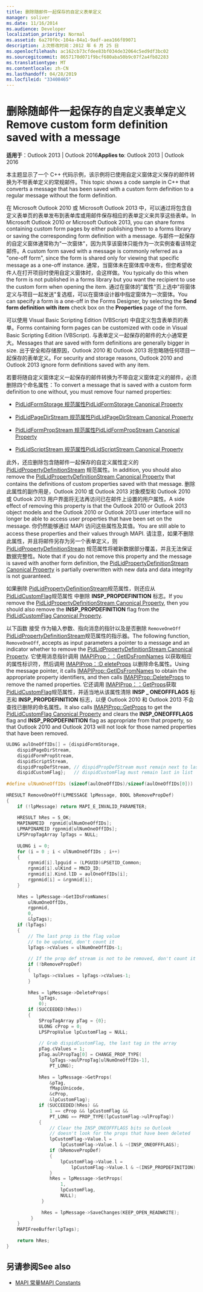 ```yaml
---
title: 删除随邮件一起保存的自定义表单定义
manager: soliver
ms.date: 11/16/2014
ms.audience: Developer
localization_priority: Normal
ms.assetid: 6a270f0c-104a-84a1-9adf-aea166f89071
description: 上次修改时间：2012 年 6 月 25 日
ms.openlocfilehash: ac162cb73cfdee83bf034de32064c5ed9df3bc02
ms.sourcegitcommit: 8657170d071f9bcf680aba50b9c07f2a4fb82283
ms.translationtype: MT
ms.contentlocale: zh-CN
ms.lasthandoff: 04/28/2019
ms.locfileid: "33408465"
---
```

# <a name="remove-custom-form-definition-saved-with-a-message"></a><span data-ttu-id="a0ce2-103">删除随邮件一起保存的自定义表单定义</span><span class="sxs-lookup"><span data-stu-id="a0ce2-103">Remove custom form definition saved with a message</span></span>
  
<span data-ttu-id="a0ce2-104">**适用于**：Outlook 2013 | Outlook 2016</span><span class="sxs-lookup"><span data-stu-id="a0ce2-104">**Applies to**: Outlook 2013 | Outlook 2016</span></span> 
  
<span data-ttu-id="a0ce2-105">本主题显示了一个 C++ 代码示例，该示例将已使用自定义窗体定义保存的邮件转换为不带表单定义的常规邮件。</span><span class="sxs-lookup"><span data-stu-id="a0ce2-105">This topic shows a code sample in C++ that converts a message that has been saved with a custom form definition to a regular message without the form definition.</span></span>
  
<span data-ttu-id="a0ce2-106">在 Microsoft Outlook 2010 或 Microsoft Outlook 2013 中，可以通过将包含自定义表单页的表单发布到表单库或用邮件保存相应的表单定义来共享这些表单。</span><span class="sxs-lookup"><span data-stu-id="a0ce2-106">In Microsoft Outlook 2010 or Microsoft Outlook 2013, you can share forms containing custom form pages by either publishing them to a forms library or saving the corresponding form definition with a message.</span></span> <span data-ttu-id="a0ce2-107">与邮件一起保存的自定义窗体通常称为"一次窗体"，因为共享该窗体只能作为一次实例查看该特定邮件。</span><span class="sxs-lookup"><span data-stu-id="a0ce2-107">A custom form saved with a message is commonly referred as a "one-off form", since the form is shared only for viewing that specific message as a one-off instance.</span></span> <span data-ttu-id="a0ce2-108">通常，当窗体未在窗体库中发布，但您希望收件人在打开项目时使用自定义窗体时，会这样做。</span><span class="sxs-lookup"><span data-stu-id="a0ce2-108">You typically do this when the form is not published in a forms library but you want the recipient to use the custom form when opening the item.</span></span> <span data-ttu-id="a0ce2-109">通过在窗体的"属性"页上选中"将窗体定义与项目一起发送"复选框，可以在窗体设计器中指定窗体为一次窗体。</span><span class="sxs-lookup"><span data-stu-id="a0ce2-109">You can specify a form is a one-off in the Forms Designer, by selecting the **Send form definition with item** check box on the **Properties** page of the form.</span></span> 
  
<span data-ttu-id="a0ce2-110">可以使用 Visual Basic Scripting Edition (VBScript) 中自定义包含表单页的表单。</span><span class="sxs-lookup"><span data-stu-id="a0ce2-110">Forms containing form pages can be customized with code in Visual Basic Scripting Edition (VBScript).</span></span> <span data-ttu-id="a0ce2-111">与表单定义一起保存的邮件的大小通常更大。</span><span class="sxs-lookup"><span data-stu-id="a0ce2-111">Messages that are saved with form definitions are generally bigger in size.</span></span> <span data-ttu-id="a0ce2-112">出于安全和存储原因，Outlook 2010 和 Outlook 2013 将忽略随任何项目一起保存的表单定义。</span><span class="sxs-lookup"><span data-stu-id="a0ce2-112">For security and storage reasons, Outlook 2010 and Outlook 2013 ignore form definitions saved with any item.</span></span>
  
<span data-ttu-id="a0ce2-113">若要将随自定义窗体定义一起保存的邮件转换为不带自定义窗体定义的邮件，必须删除四个命名属性：</span><span class="sxs-lookup"><span data-stu-id="a0ce2-113">To convert a message that is saved with a custom form definition to one without, you must remove four named properties:</span></span>
  
- [<span data-ttu-id="a0ce2-114">PidLidFormStorage 规范属性</span><span class="sxs-lookup"><span data-stu-id="a0ce2-114">PidLidFormStorage Canonical Property</span></span>](pidlidformstorage-canonical-property.md)
    
- [<span data-ttu-id="a0ce2-115">PidLidPageDirStream 规范属性</span><span class="sxs-lookup"><span data-stu-id="a0ce2-115">PidLidPageDirStream Canonical Property</span></span>](pidlidpagedirstream-canonical-property.md)
    
- [<span data-ttu-id="a0ce2-116">PidLidFormPropStream 规范属性</span><span class="sxs-lookup"><span data-stu-id="a0ce2-116">PidLidFormPropStream Canonical Property</span></span>](pidlidformpropstream-canonical-property.md)
    
- [<span data-ttu-id="a0ce2-117">PidLidScriptStream 规范属性</span><span class="sxs-lookup"><span data-stu-id="a0ce2-117">PidLidScriptStream Canonical Property</span></span>](pidlidscriptstream-canonical-property.md)
    
<span data-ttu-id="a0ce2-118">此外，还应删除包含随邮件一起保存的自定义属性定义的 [PidLidPropertyDefinitionStream](pidlidpropertydefinitionstream-canonical-property.md) 规范属性。</span><span class="sxs-lookup"><span data-stu-id="a0ce2-118">In addition, you should also remove the [PidLidPropertyDefinitionStream Canonical Property](pidlidpropertydefinitionstream-canonical-property.md) that contains the definitions of custom properties saved with that message.</span></span> <span data-ttu-id="a0ce2-119">删除此属性的副作用是，Outlook 2010 或 Outlook 2013 对象模型和 Outlook 2010 或 Outlook 2013 用户界面将无法再访问已在邮件上设置的用户属性。</span><span class="sxs-lookup"><span data-stu-id="a0ce2-119">A side effect of removing this property is that the Outlook 2010 or Outlook 2013 object models and the Outlook 2010 or Outlook 2013 user interface will no longer be able to access user properties that have been set on the message.</span></span> <span data-ttu-id="a0ce2-120">你仍然能够通过 MAPI 访问这些属性及其值。</span><span class="sxs-lookup"><span data-stu-id="a0ce2-120">You are still able to access these properties and their values through MAPI.</span></span> <span data-ttu-id="a0ce2-121">请注意，如果不删除此属性，并且将邮件另存为另一个表单定义，则 [PidLidPropertyDefinitionStream](pidlidpropertydefinitionstream-canonical-property.md) 规范属性将被新数据部分覆盖，并且无法保证数据完整性。</span><span class="sxs-lookup"><span data-stu-id="a0ce2-121">Note that if you do not remove this property and the message is saved with another form definition, the [PidLidPropertyDefinitionStream Canonical Property](pidlidpropertydefinitionstream-canonical-property.md) is partially overwritten with new data and data integrity is not guaranteed.</span></span> 
  
<span data-ttu-id="a0ce2-122">如果删除 [PidLidPropertyDefinitionStream](pidlidpropertydefinitionstream-canonical-property.md)规范属性，则还应从 [PidLidCustomFlag](pidlidcustomflag-canonical-property.md)规范属性 中删除 **INSP_PROPDEFINITION** 标志。</span><span class="sxs-lookup"><span data-stu-id="a0ce2-122">If you remove the [PidLidPropertyDefinitionStream Canonical Property](pidlidpropertydefinitionstream-canonical-property.md), then you should also remove the **INSP_PROPDEFINITION** flag from the [PidLidCustomFlag Canonical Property](pidlidcustomflag-canonical-property.md).</span></span>
  
<span data-ttu-id="a0ce2-123">以下函数 接受 作为输入参数、指向消息的指针以及是否删除  `RemoveOneOff` [PidLidPropertyDefinitionStream](pidlidpropertydefinitionstream-canonical-property.md)规范属性的指示器。</span><span class="sxs-lookup"><span data-stu-id="a0ce2-123">The following function,  `RemoveOneOff`, accepts as input parameters a pointer to a message and an indicator whether to remove the [PidLidPropertyDefinitionStream Canonical Property](pidlidpropertydefinitionstream-canonical-property.md).</span></span> <span data-ttu-id="a0ce2-124">它使用消息指针调用 [IMAPIProp：：GetIDsFromNames](imapiprop-getidsfromnames.md) 以获取相应的属性标识符，然后调用 [IMAPIProp：:D eleteProps](imapiprop-deleteprops.md) 以删除命名属性。</span><span class="sxs-lookup"><span data-stu-id="a0ce2-124">Using the message pointer, it calls [IMAPIProp::GetIDsFromNames](imapiprop-getidsfromnames.md) to obtain the appropriate property identifiers, and then calls [IMAPIProp::DeleteProps](imapiprop-deleteprops.md) to remove the named properties.</span></span> <span data-ttu-id="a0ce2-125">它还调用 [IMAPIProp：：GetProps](imapiprop-getprops.md)获取 [PidLidCustomFlag](pidlidcustomflag-canonical-property.md)规范属性，并适当地从该属性清除 **INSP \_ ONEOFFFLAGS** 标志和 **INSP_PROPDEFINITION** 标志，以便 Outlook 2010 和 Outlook 2013 不会查找已删除的命名属性。</span><span class="sxs-lookup"><span data-stu-id="a0ce2-125">It also calls [IMAPIProp::GetProps](imapiprop-getprops.md) to get the [PidLidCustomFlag Canonical Property](pidlidcustomflag-canonical-property.md) and clears the **INSP\_ONEOFFFLAGS** flag and **INSP_PROPDEFINITION** flag as appropriate from that property, so that Outlook 2010 and Outlook 2013 will not look for those named properties that have been removed.</span></span> 
  
```cpp
ULONG aulOneOffIDs[] = {dispidFormStorage,  
    dispidPageDirStream, 
    dispidFormPropStream, 
    dispidScriptStream, 
    dispidPropDefStream, // dispidPropDefStream must remain next to last in list 
    dispidCustomFlag};   // dispidCustomFlag must remain last in list 
 
#define ulNumOneOffIDs (sizeof(aulOneOffIDs)/sizeof(aulOneOffIDs[0])) 
 
HRESULT RemoveOneOff(LPMESSAGE lpMessage, BOOL bRemovePropDef) 
{ 
    if (!lpMessage) return MAPI_E_INVALID_PARAMETER; 
     
    HRESULT hRes = S_OK; 
    MAPINAMEID  rgnmid[ulNumOneOffIDs]; 
    LPMAPINAMEID rgpnmid[ulNumOneOffIDs]; 
    LPSPropTagArray lpTags = NULL; 
 
    ULONG i = 0; 
    for (i = 0 ; i < ulNumOneOffIDs ; i++) 
    { 
        rgnmid[i].lpguid = (LPGUID)&PSETID_Common; 
        rgnmid[i].ulKind = MNID_ID; 
        rgnmid[i].Kind.lID = aulOneOffIDs[i]; 
        rgpnmid[i] = &rgnmid[i]; 
    } 
   
    hRes = lpMessage->GetIDsFromNames( 
        ulNumOneOffIDs, 
        rgpnmid, 
        0, 
        &lpTags); 
    if (lpTags) 
    { 
        // The last prop is the flag value  
        // to be updated, don't count it 
        lpTags->cValues = ulNumOneOffIDs-1; 
 
        // If the prop def stream is not to be removed, don't count it 
        if (!bRemovePropDef) 
        { 
          lpTags->cValues = lpTags->cValues-1; 
        } 
 
        hRes = lpMessage->DeleteProps( 
            lpTags, 
            0); 
        if (SUCCEEDED(hRes)) 
        { 
            SPropTagArray pTag = {0}; 
            ULONG cProp = 0; 
            LPSPropValue lpCustomFlag = NULL; 
 
            // Grab dispidCustomFlag, the last tag in the array 
            pTag.cValues = 1; 
            pTag.aulPropTag[0] = CHANGE_PROP_TYPE( 
                lpTags->aulPropTag[ulNumOneOffIDs-1], 
                PT_LONG); 
 
            hRes = lpMessage->GetProps( 
                &pTag, 
                fMapiUnicode, 
                &cProp, 
                &lpCustomFlag); 
            if (SUCCEEDED(hRes) &&  
                1 == cProp && lpCustomFlag &&  
                PT_LONG == PROP_TYPE(lpCustomFlag->ulPropTag)) 
            { 
                // Clear the INSP_ONEOFFFLAGS bits so Outlook  
                // doesn't look for the props that have been deleted 
                lpCustomFlag->Value.l =  
                    lpCustomFlag->Value.l & ~(INSP_ONEOFFFLAGS); 
                if (bRemovePropDef) 
                { 
                    lpCustomFlag->Value.l =  
                        lpCustomFlag->Value.l & ~(INSP_PROPDEFINITION); 
                } 
                hRes = lpMessage->SetProps( 
                    1, 
                    lpCustomFlag, 
                    NULL); 
             } 
 
             hRes = lpMessage->SaveChanges(KEEP_OPEN_READWRITE); 
         } 
    } 
    MAPIFreeBuffer(lpTags); 
 
    return hRes; 
}
```

## <a name="see-also"></a><span data-ttu-id="a0ce2-126">另请参阅</span><span class="sxs-lookup"><span data-stu-id="a0ce2-126">See also</span></span>

- [<span data-ttu-id="a0ce2-127">MAPI 常量</span><span class="sxs-lookup"><span data-stu-id="a0ce2-127">MAPI Constants</span></span>](mapi-constants.md)

